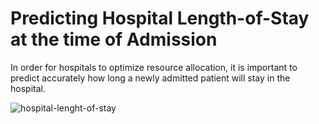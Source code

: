 
# Predicting Hospital Length-of-Stay at the time of Admission

In order for hospitals to optimize resource allocation, it is important to predict accurately how long a newly admitted patient will stay in the hospital.

![hospital-lenght-of-stay](https://github.com/bashoori/Data-Science-Projects/blob/master/hospital-length-of-stay/image/LengthofstayFINAL.jpg)
